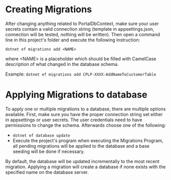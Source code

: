 # Creating Migrations

After changing anything related to PortalDbContext, make sure your user secrets contain a valid connection string (template in appsettings.json, connection will be tested, nothing will be written).
Then open a command line in this project's folder and execute the following instruction:

`dotnet ef migrations add <NAME>` 

where \<NAME> is a placeholder which should be filled with CamelCase description of what changed in the database schema.

Example: `dotnet ef migrations add CPLP-XXXX-AddNameToCustomerTable`

# Applying Migrations to database
To apply one or multiple migrations to a database, there are multiple options available.
First, make sure you have the proper connection string set either in appsettings or user secrets. The user credentials need to have permissions to change the schema.
Afterwards choose one of the following:
- `dotnet ef database update`
- Execute the project's program when executing the Migrations Program, all pending migrations will be applied to the database and a base seeding will be done if necessary.

By default, the database will be updated incrementally to the most recent migration. Applying a migration will create a database if none exists with the specified name on the database server.

